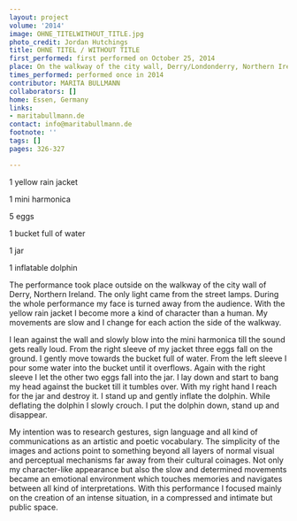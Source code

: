 ```yaml
---
layout: project
volume: '2014'
image: OHNE_TITELWITHOUT_TITLE.jpg
photo_credit: Jordan Hutchings
title: OHNE TITEL / WITHOUT TITLE
first_performed: first performed on October 25, 2014
place: On the walkway of the city wall, Derry/Londonderry, Northern Ireland
times_performed: performed once in 2014
contributor: MARITA BULLMANN
collaborators: []
home: Essen, Germany
links:
- maritabullmann.de
contact: info@maritabullmann.de
footnote: ''
tags: []
pages: 326-327

---
```


1 yellow rain jacket

1 mini harmonica

5 eggs

1 bucket full of water

1 jar

1 inflatable dolphin

The performance took place outside on the walkway of the city wall of Derry, Northern Ireland. The only light came from the street lamps. During the whole performance my face is turned away from the audience. With the yellow rain jacket I become more a kind of character than a human. My movements are slow and I change for each action the side of the walkway.

I lean against the wall and slowly blow into the mini harmonica till the sound gets really loud. From the right sleeve of my jacket three eggs fall on the ground. I gently move towards the bucket full of water. From the left sleeve I pour some water into the bucket until it overflows. Again with the right sleeve I let the other two eggs fall into the jar. I lay down and start to bang my head against the bucket till it tumbles over. With my right hand I reach for the jar and destroy it. I stand up and gently inflate the dolphin. While deflating the dolphin I slowly crouch. I put the dolphin down, stand up and disappear.

My intention was to research gestures, sign language and all kind of communications as an artistic and poetic vocabulary. The simplicity of the images and actions point to something beyond all layers of normal visual and perceptual mechanisms far away from their cultural coinages. Not only my character-like appearance but also the slow and determined movements became an emotional environment which touches memories and navigates between all kind of interpretations. With this performance I focused mainly on the creation of an intense situation, in a compressed and intimate but public space.
